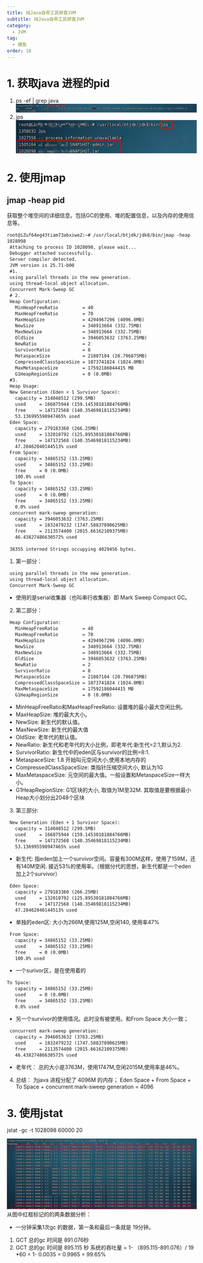 ```yaml
---
title: 纯Java自带工具排查JVM
subtitle: 纯Java自带工具排查JVM
category:
  - JVM
tag:
  - 摸鱼
order: 10
---
```



# 1. 获取java 进程的pid
1. ps -ef | grep java
![Alt text](image-1.png)
2. jps
![Alt text](image.png)
# 2. 使用jmap
##  jmap -heap pid   
   获取整个堆空间的详细信息。包括GC的使用、堆的配置信息，以及内存的使用信息等。   

   ```
   root@iZuf64eg43tiam73abxiweZ:~# /usr/local/btjdk/jdk8/bin/jmap -heap 1028098
    Attaching to process ID 1028098, please wait...
    Debugger attached successfully.
    Server compiler detected.
    JVM version is 25.71-b00
    #1.
    using parallel threads in the new generation.
    using thread-local object allocation.
    Concurrent Mark-Sweep GC
    # 2. 
    Heap Configuration:
      MinHeapFreeRatio         = 40
      MaxHeapFreeRatio         = 70
      MaxHeapSize              = 4294967296 (4096.0MB)
      NewSize                  = 348913664 (332.75MB)
      MaxNewSize               = 348913664 (332.75MB)
      OldSize                  = 3946053632 (3763.25MB)
      NewRatio                 = 2
      SurvivorRatio            = 8
      MetaspaceSize            = 21807104 (20.796875MB)
      CompressedClassSpaceSize = 1073741824 (1024.0MB)
      MaxMetaspaceSize         = 17592186044415 MB
      G1HeapRegionSize         = 0 (0.0MB)
    #3. 
    Heap Usage:
    New Generation (Eden + 1 Survivor Space):
      capacity = 314048512 (299.5MB)
      used     = 166875944 (159.14530181884766MB)
      free     = 147172568 (140.35469818115234MB)
      53.136995598947465% used
    Eden Space:
      capacity = 279183360 (266.25MB)
      used     = 132010792 (125.89530181884766MB)
      free     = 147172568 (140.35469818115234MB)
      47.28462040144513% used
    From Space:
      capacity = 34865152 (33.25MB)
      used     = 34865152 (33.25MB)
      free     = 0 (0.0MB)
      100.0% used
    To Space:
      capacity = 34865152 (33.25MB)
      used     = 0 (0.0MB)
      free     = 34865152 (33.25MB)
      0.0% used
    concurrent mark-sweep generation:
      capacity = 3946053632 (3763.25MB)
      used     = 1832479232 (1747.58837890625MB)
      free     = 2113574400 (2015.66162109375MB)
      46.43827486630572% used

    38355 interned Strings occupying 4029456 bytes.

   ```
   1. 第一部分：
   ```
    using parallel threads in the new generation.
    using thread-local object allocation.
    Concurrent Mark-Sweep GC
   ```
   - 使用的是serial收集器（也叫串行收集器）即 Mark Sweep Compact GC。   
   2. 第二部分：
   ```
    Heap Configuration:
      MinHeapFreeRatio         = 40
      MaxHeapFreeRatio         = 70
      MaxHeapSize              = 4294967296 (4096.0MB)
      NewSize                  = 348913664 (332.75MB)
      MaxNewSize               = 348913664 (332.75MB)
      OldSize                  = 3946053632 (3763.25MB)
      NewRatio                 = 2
      SurvivorRatio            = 8
      MetaspaceSize            = 21807104 (20.796875MB)
      CompressedClassSpaceSize = 1073741824 (1024.0MB)
      MaxMetaspaceSize         = 17592186044415 MB
      G1HeapRegionSize         = 0 (0.0MB)
   ```
   - MinHeapFreeRatio和MaxHeapFreeRatio: 设置堆的最小最大空闲比例。
   - MaxHeapSize: 堆的最大大小。
   - NewSize: 新生代的默认值。
   - MaxNewSize: 新生代的最大值
   - OldSize: 老年代的默认值。
   - NewRatio: 新生代和老年代的大小比例，即老年代:新生代=2:1,默认为2.
   - SurvivorRatio: 新生代中的eden区与survivor的比例=8:1.
   - MetaspaceSize: 1.8 开始叫元空间大小,使用本地内存的
   - CompressedClassSpaceSize: 类指针压缩空间大小, 默认为1G
   - MaxMetaspaceSize: 元空间的最大值。一般设置和MetaspaceSize一样大小。
   - G1HeapRegionSize: G1区块的大小, 取值为1M至32M. 其取值是要根据最小Heap大小划分出2048个区块
   3. 第三部分:
   ```
    New Generation (Eden + 1 Survivor Space):
      capacity = 314048512 (299.5MB)
      used     = 166875944 (159.14530181884766MB)
      free     = 147172568 (140.35469818115234MB)
      53.136995598947465% used
   ```
   - 新生代: 指eden加上一个survivor空间。容量有300M这样，使用了159M，还有140M空闲. 接近53%的使用率。（根据分代的思想，新生代都是一个eden 加上2个survivor）   
   ```
    Eden Space:
      capacity = 279183360 (266.25MB)
      used     = 132010792 (125.89530181884766MB)
      free     = 147172568 (140.35469818115234MB)
      47.28462040144513% used
   ```
   - 单独的eden区: 大小为266M,使用125M,空闲140, 使用率47%
   ```
    From Space:
      capacity = 34865152 (33.25MB)
      used     = 34865152 (33.25MB)
      free     = 0 (0.0MB)
      100.0% used
   ```
   - 一个surivor区，是在使用着的
   ```    
   To Space:
      capacity = 34865152 (33.25MB)
      used     = 0 (0.0MB)
      free     = 34865152 (33.25MB)
      0.0% used
   ```
   - 另一个survivor的使用情况。此时没有被使用。和From Space 大小一致；
   ```
    concurrent mark-sweep generation:
      capacity = 3946053632 (3763.25MB)
      used     = 1832479232 (1747.58837890625MB)
      free     = 2113574400 (2015.66162109375MB)
      46.43827486630572% used
   ```
  - 老年代： 总的大小是3763M，使用1747M,空闲2015M,使用率是46%。
  4. 总结：
     为java 进程分配了 4096M 的内存；
     Eden Space + From Space + To Space + concurrent mark-sweep generation = 4096


# 3. 使用jstat
jstat -gc -t 1028098  60000 20

![Alt text](image-2.png)
从图中红框标记的的两条数据分析：
- 一分钟采集1次gc 的数据，第一条和最后一条就是 19分钟。
1. GCT 总的gc 时间是 891.076秒
2. GCT 总的gc 时间是  895.115 秒
系统的吞吐量 = 1- （895.115-891.076）/ 19 *60   = 1- 0.0035  = 0.9965 = 99.65%
